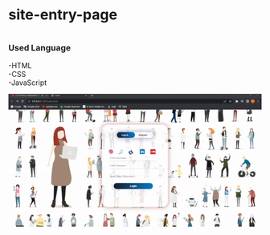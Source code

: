 # <h1>site-entry-page</h1>

# <h3>Used Language</h3>

-HTML  
-CSS  
-JavaScript

![](gif/login-page.gif)
